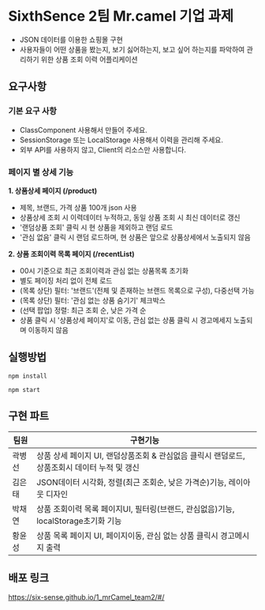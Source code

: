 # SixthSence 2팀 Mr.camel 기업 과제
- JSON 데이터를 이용한 쇼핑몰 구현
- 사용자들이 어떤 상품을 봤는지, 보기 싫어하는지, 보고 싶어 하는지를 파악하여 관리하기 위한 상품 조회 이력 어플리케이션

## 요구사항
### 기본 요구 사항
- ClassComponent 사용해서 만들어 주세요.
- SessionStorage 또는 LocalStorage 사용해서 이력을 관리해 주세요.
- 외부 API를 사용하지 않고, Client의 리소스만 사용합니다.

### 페이지 별 상세 기능
**1. 상품상세 페이지 (/product)**
- 제목, 브랜드, 가격 상품 100개 json 사용
- 상품상세 조회 시 이력데이터 누적하고, 동일 상품 조회 시 최신 데이터로 갱신
- '랜덤상품 조회' 클릭 시 현 상품을 제외하고 랜덤 로드
- '관심 없음' 클릭 시 랜덤 로드하며, 현 상품은 앞으로 상품상세에서 노출되지 않음

**2. 상품 조회이력 목록 페이지 (/recentList)**

- 00시 기준으로 최근 조회이력과 관심 없는 상품목록 초기화
- 별도 페이징 처리 없이 전체 로드
- (목록 상단) 필터: '브랜드'(전체 및 존재하는 브랜드 목록으로 구성), 다중선택 가능
- (목록 상단) 필터: '관심 없는 상품 숨기기' 체크박스
- (선택 팝업) 정렬: 최근 조회 순, 낮은 가격 순
- 상품 클릭 시 '상품상세 페이지'로 이동, 관심 없는 상품 클릭 시 경고메세지 노출되며 이동하지 않음

## 실행방법

```
npm install

npm start
```

## 구현 파트
|팀원|구현기능|
|------|---|
|곽병선|상품 상세 페이지 UI, 랜덤상품조회 & 관심없음 클릭시 랜덤로드, 상품조회시 데이터 누적 및 갱신|
|김은태|JSON데이터 시각화, 정렬(최근 조회순, 낮은 가격순)기능, 레이아웃 디자인|
|박채연|상품 조회이력 목록 페이지UI, 필터링(브랜드, 관심없음)기능, localStorage초기화 기능|
|황윤성|상품 목록 페이지 UI, 페이지이동, 관심 없는 상품 클릭시 경고메시지 출력|

## 배포 링크
https://six-sense.github.io/1_mrCamel_team2/#/
